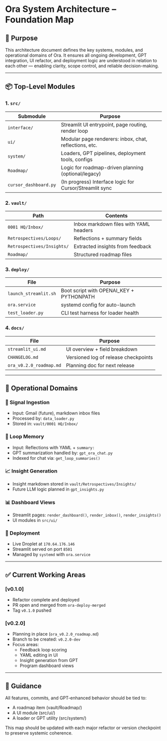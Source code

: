 # Ora System Architecture – Foundation Map

## 🧠 Purpose
This architecture document defines the key systems, modules, and operational domains of Ora. It ensures all ongoing development, GPT integration, UI refactor, and deployment logic are understood in relation to each other — enabling clarity, scope control, and reliable decision-making.

---

## 📦 Top-Level Modules

### 1. `src/`
| Submodule              | Purpose                                                  |
|------------------------|----------------------------------------------------------|
| `interface/`           | Streamlit UI entrypoint, page routing, render loop      |
| `ui/`                  | Modular page renderers: inbox, chat, reflections, etc.  |
| `system/`              | Loaders, GPT pipelines, deployment tools, configs       |
| `Roadmap/`             | Logic for roadmap-driven planning (optional/legacy)     |
| `cursor_dashboard.py` | (In progress) Interface logic for Cursor/Streamlit sync |

### 2. `vault/`
| Path                          | Contents                                   |
|------------------------------|--------------------------------------------|
| `0001 HQ/Inbox/`             | Inbox markdown files with YAML headers     |
| `Retrospectives/Loops/`      | Reflections + summary fields               |
| `Retrospectives/Insights/`   | Extracted insights from feedback           |
| `Roadmap/`                   | Structured roadmap files                   |

### 3. `deploy/`
| File                    | Purpose                                    |
|------------------------|--------------------------------------------|
| `launch_streamlit.sh`  | Boot script with OPENAI_KEY + PYTHONPATH  |
| `ora.service`          | systemd config for auto-launch             |
| `test_loader.py`       | CLI test harness for loader health         |

### 4. `docs/`
| File                            | Purpose                                  |
|--------------------------------|------------------------------------------|
| `streamlit_ui.md`              | UI overview + field breakdown            |
| `CHANGELOG.md`                 | Versioned log of release checkpoints     |
| `ora_v0.2.0_roadmap.md`        | Planning doc for next release            |

---

## 🔁 Operational Domains

### 🔄 Signal Ingestion
- Input: Gmail (future), markdown inbox files
- Processed by: `data_loader.py`
- Stored in: `vault/0001 HQ/Inbox/`

### 🧠 Loop Memory
- Input: Reflections with YAML + `summary:`
- GPT summarization handled by: `gpt_ora_chat.py`
- Indexed for chat via: `get_loop_summaries()`

### 📈 Insight Generation
- Insight markdown stored in `vault/Retrospectives/Insights/`
- Future LLM logic planned in `gpt_insights.py`

### 📊 Dashboard Views
- Streamlit pages: `render_dashboard()`, `render_inbox()`, `render_insights()`
- UI modules in `src/ui/`

### 🚀 Deployment
- Live Droplet at `170.64.176.146`
- Streamlit served on port `8501`
- Managed by `systemd` with `ora.service`

---

## ✅ Current Working Areas

### [v0.1.0]
- Refactor complete and deployed
- PR open and merged from `ora-deploy-merged`
- Tag `v0.1.0` pushed

### [v0.2.0]
- Planning in place (`ora_v0.2.0_roadmap.md`)
- Branch to be created: `v0.2.0-dev`
- Focus areas:
  - Feedback loop scoring
  - YAML editing in UI
  - Insight generation from GPT
  - Program dashboard views

---

## 🧭 Guidance
All features, commits, and GPT-enhanced behavior should be tied to:
- A roadmap item (vault/Roadmap/)
- A UI module (src/ui/)
- A loader or GPT utility (src/system/)

This map should be updated with each major refactor or version checkpoint to preserve systemic coherence.
